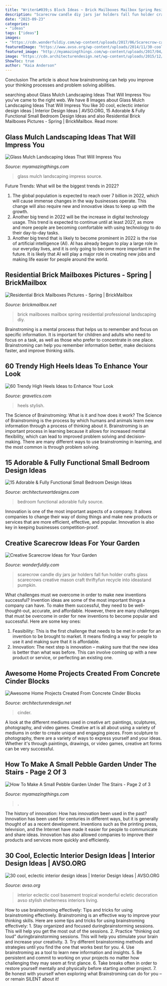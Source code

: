 ```yaml
---
title: "Writer&#039;s Block Ideas ~ Brick Mailboxes Mailbox Spring Residential Professional Landscaping Diy"
description: "Scarecrow candle diy jars jar holders fall fun holder crafts glass scarecrows creative mason craft thriftyfun recycle into ideastand pumpkin"
date: "2023-09-23"
categories:
- "ideas"
tags: ["ideas"]
images:
- "https://cdn.wonderfuldiy.com/wp-content/uploads/2017/06/Scarecrow-candle-jars.jpg"
featuredImage: "https://www.avso.org/wp-content/uploads/2014/11/30-cool-eclectic-interior-design-ideas-1416300189.jpeg"
featured_image: "http://myamazingthings.com/wp-content/uploads/2017/04/landscape4.jpg"
image: "https://cdn.architecturendesign.net/wp-content/uploads/2015/12/AD-Cinder-Block-Projects-13.jpg"
ShowToc: true
author: "Kaia Anderson"
---
```



Conclusion
The article is about how brainstroming can help you improve your thinking processes and problem solving abilities.

	

		
searching about Glass Mulch Landscaping Ideas That Will Impress You you've came to the right web. We have 8 Images about Glass Mulch Landscaping Ideas That Will Impress You like 30 cool, eclectic interior design ideas | Interior Design Ideas | AVSO.ORG, 15 Adorable &amp; Fully Functional Small Bedroom Design Ideas and also Residential Brick Mailboxes Pictures - Spring | BrickMailbox. Read more:
		
    
## Glass Mulch Landscaping Ideas That Will Impress You

<img loading=lazy src="http://myamazingthings.com/wp-content/uploads/2017/04/landscape4.jpg" onerror="this.onerror=null;this.src='https://tse3.mm.bing.net/th?id=OIP.OYCcqOQdB16hve4dtNna5wHaLI&amp;pid=15.1';" alt="Glass Mulch Landscaping Ideas That Will Impress You">

_Source: myamazingthings.com_

>glass mulch landscaping impress source. 

	

Future Trends: What will be the biggest trends in 2022?
1. The global population is expected to reach over 7 billion in 2022, which will cause immense changes in the way businesses operate. This change will also require new and innovative ideas to keep up with the growth.
2. Another big trend in 2022 will be the increase in digital technology usage. This trend is expected to continue until at least 2027, as more and more people are becoming comfortable with using technology to do their day-to-day tasks.
3. Another big trend that is likely to become prominent in 2022 is the rise of artificial intelligence (AI). AI has already begun to play a large role in our everyday lives, and it is only going to become more important in the future. It is likely that AI will play a major role in creating new jobs and making life easier for people around the world.

    
## Residential Brick Mailboxes Pictures - Spring | BrickMailbox

<img loading=lazy src="http://brickmailbox.net/images/brick_mailbox_pictures-spring_2015/BrickMailboxPictures-13.jpg" onerror="this.onerror=null;this.src='https://tse1.mm.bing.net/th?id=OIP.6VfEYLpV7EQKSldP5M-zywHaLH&amp;pid=15.1';" alt="Residential Brick Mailboxes Pictures - Spring | BrickMailbox">

_Source: brickmailbox.net_

>brick mailboxes mailbox spring residential professional landscaping diy. 

	

Brainstroming is a mental process that helps us to remember and focus on specific information. It is important for children and adults who need to focus on a task, as well as those who prefer to concentrate in one place. Brainstroming can help you remember information better, make decisions faster, and improve thinking skills.

    
## 60 Trendy High Heels Ideas To Enhance Your Look

<img loading=lazy src="https://www.gravetics.com/wp-content/uploads/2018/01/Fashion-high-heel.jpg" onerror="this.onerror=null;this.src='https://tse1.mm.bing.net/th?id=OIP._AUuW6KnBDC1Nhodq6CPMQHaIu&amp;pid=15.1';" alt="60 Trendy High Heels Ideas to Enhance Your Look">

_Source: gravetics.com_

>heels stylish. 

	

The Science of Brainstroming: What is it and how does it work?
The Science of Brainstroming is the process by which humans and animals learn new information through a process of thinking about it. Brainstroming is an important process in learning because it allows for increased mental flexibility, which can lead to improved problem solving and decision-making. There are many different ways to use brainstroming in learning, and the most common is through problem solving.

    
## 15 Adorable &amp; Fully Functional Small Bedroom Design Ideas

<img loading=lazy src="http://www.architectureartdesigns.com/wp-content/uploads/2015/02/435.jpg" onerror="this.onerror=null;this.src='https://tse2.mm.bing.net/th?id=OIP.jUAt--Cmup_gg3Em2azCfQHaLI&amp;pid=15.1';" alt="15 Adorable &amp; Fully Functional Small Bedroom Design Ideas">

_Source: architectureartdesigns.com_

>bedroom functional adorable fully source. 

	

Innovation is one of the most important aspects of a company. It allows companies to change their way of doing things and make new products or services that are more efficient, effective, and popular. Innovation is also key in keeping businesses competition-proof.

    
## Creative Scarecrow Ideas For Your Garden

<img loading=lazy src="https://cdn.wonderfuldiy.com/wp-content/uploads/2017/06/Scarecrow-candle-jars.jpg" onerror="this.onerror=null;this.src='https://tse3.mm.bing.net/th?id=OIP.GKr2jMJxKHZBjSb8-25UtwHaJ6&amp;pid=15.1';" alt="Creative Scarecrow Ideas for Your Garden">

_Source: wonderfuldiy.com_

>scarecrow candle diy jars jar holders fall fun holder crafts glass scarecrows creative mason craft thriftyfun recycle into ideastand pumpkin. 

	

What challenges must we overcome in order to make new inventions successful?
Invention ideas are some of the most important things a company can have. To make them successful, they need to be well-thought-out, accurate, and affordable. However, there are many challenges that must be overcome in order for new inventions to become popular and successful. Here are some key ones:
1. Feasibility: This is the first challenge that needs to be met in order for an invention to be brought to market. It means finding a way for people to use it and making sure that it is affordable.
2. Innovation: The next step is innovation – making sure that the new idea is better than what was before. This can involve coming up with a new product or service, or perfecting an existing one. 
    
## Awesome Home Projects Created From Concrete Cinder Blocks

<img loading=lazy src="https://cdn.architecturendesign.net/wp-content/uploads/2015/12/AD-Cinder-Block-Projects-13.jpg" onerror="this.onerror=null;this.src='https://tse4.mm.bing.net/th?id=OIP.qZ-S_KpSZbCkW2OFWgkb1AHaLD&amp;pid=15.1';" alt="Awesome Home Projects Created From Concrete Cinder Blocks">

_Source: architecturendesign.net_

>cinder. 

	

A look at the different mediums used in creative art: paintings, sculptures, photography, and video games.
Creative art is all about using a variety of mediums in order to create unique and engaging pieces. From sculpture to photography, there are a variety of ways to express yourself and your ideas. Whether it's through paintings, drawings, or video games, creative art forms can be very successful.

    
## How To Make A Small Pebble Garden Under The Stairs - Page 2 Of 3

<img loading=lazy src="https://myamazingthings.com/wp-content/uploads/2017/02/Small-Indoor-Garden-Design-Ideas-1-768x432.jpg" onerror="this.onerror=null;this.src='https://tse2.mm.bing.net/th?id=OIP.emxjL2_orw47B9IYWlOnJgHaEK&amp;pid=15.1';" alt="How To Make A Small Pebble Garden Under The Stairs - Page 2 of 3">

_Source: myamazingthings.com_

>. 

	

The history of innovation: How has innovation been used in the past?
Innovation has been used for centuries in different ways, but it is generally thought of as a recent development. Inventions such as the printing press, television, and the Internet have made it easier for people to communicate and share ideas. Innovation has also allowed companies to improve their products and services more quickly and efficiently.

    
## 30 Cool, Eclectic Interior Design Ideas | Interior Design Ideas | AVSO.ORG

<img loading=lazy src="https://www.avso.org/wp-content/uploads/2014/11/30-cool-eclectic-interior-design-ideas-1416300189.jpeg" onerror="this.onerror=null;this.src='https://tse2.mm.bing.net/th?id=OIP.7VeWlU5l5ToeWd-DU-KxngHaJ4&amp;pid=15.1';" alt="30 cool, eclectic interior design ideas | Interior Design Ideas | AVSO.ORG">

_Source: avso.org_

>interior eclectic cool basement tropical wonderful ecletic decoration avso stylish shelterness interiors living. 

	

How to use brainstroming effectively: Tips and tricks for using brainstroming effectively.
Brainstroming is an effective way to improve your thinking skills. Here are some tips and tricks for using brainstroming effectively: 1. Stay organized and focused duringbrainstorming sessions. This will help you get the most out of the sessions. 2. Practice “thinking out loud” duringbrainstorming sessions. This will help you stimulate your brain and increase your creativity. 3. Try different brainstorming methods and strategies until you find the one that works best for you. 4. Use brainstroming as a tool to learn new information and insights. 5. Be persistent and commit to working on your projects no matter how challenging they may seem at first glance. 6. Take breaks often in order to restore yourself mentally and physically before starting another project. 7. Be honest with yourself when exploring what Brainstroming can do for you – or remain SILENT about it!

